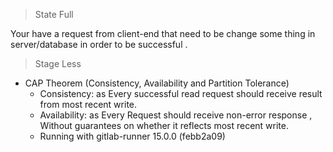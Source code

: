 > State Full

Your have a request from client-end that need to be change some thing in server/database in order to be successful .

> Stage Less

- CAP Theorem (Consistency, Availability and Partition Tolerance)
	- Consistency: as Every successful read request should receive result from most recent write.
	- Availability: as Every Request should receive non-error response , Without guarantees on whether  it reflects most recent write.
	- 
	  Running with gitlab-runner 15.0.0 (febb2a09)
